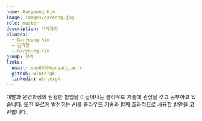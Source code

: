 ```yaml
---
name: Garyeong Kim
image: images/gareong.jpg
role: master
description: 석사과정
aliases:
  - Garyeong Kim
  - 김가령
  - Garyoung Kim
group: 현역
links:
  email: sun890@hanyang.ac.kr
  github: wintergk
  linkedin: wintergk
---
```


개발과 운영과정의 원활한 협업을 이끌어내는 클라우드 기술에 관심을 갖고 공부하고 있습니다. 또한 빠르게 발전하는 AI를 클라우드 기술과 함께 효과적으로 사용할 방안을 고민합니다.
